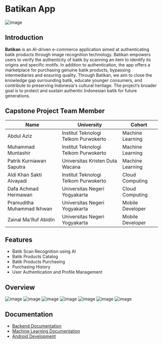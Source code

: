 # Batikan App

![image](https://github.com/user-attachments/assets/83d9763b-1954-4e4b-bb24-b7cd7a834e61)

## Introduction
  
**Batikan** is an AI-driven e-commerce application aimed at authenticating batik products through image recognition technology. Batikan empowers users to verify the authenticity of batik by scanning an item to identify its origins and specific motifs. In addition to authentication, the app offers a marketplace for purchasing genuine batik products, bypassing intermediaries and ensuring quality. Through Batikan, we aim to close the knowledge gap surrounding batik, educate younger consumers, and contribute to preserving Indonesia's cultural heritage. The project’s broader goal is to protect and sustain authentic Indonesian batik for future generations.

## Capstone Project Team Member

| Name | University | Cohort |
| --- | --- | --- |
| Abdul Aziz  | Institut Teknologi Telkom Purwokerto | Machine Learning |
| Muhammad Muntashir	   | Institut Teknologi Telkom Purwokerto | Machine Learning |
| Patrik Kurniawan Saputra  | Universitas Kristen Duta Wacana | Machine Learning |
| Aldi Khan Sakti Alvayadi  | Institut Teknologi Telkom Purwokerto | Cloud Computing |
| Dafa Achmad Hermawan  | Universitas Negeri Yogyakarta | Cloud Computing |
| Pramuditha Muhammad Ikhwan  | Universitas Negeri Yogyakarta | Mobile Developer |
| Zainal Ma'Ruf Abidin  | Universitas Negeri Yogyakarta | Mobile Developer |

## Features
- Batik Scan Recognition using AI
- Batik Products Catalog
- Batik Products Purchasing
- Purchasing History
- User Authentication and Profile Management

## Overview
![image](https://github.com/user-attachments/assets/8d0ae96e-151f-471e-bf73-adafa3e808d0)
![image](https://github.com/user-attachments/assets/d27a7be7-b594-44cc-8901-6d61318634cc)
![image](https://github.com/user-attachments/assets/18f029b4-6ac2-483a-bc87-86537d7253ab)
![image](https://github.com/user-attachments/assets/1f2b59ea-18e1-492b-b9f1-0156bfd74f47)
![image](https://github.com/user-attachments/assets/485263cc-d643-450b-b7ab-ce77a075d34b)
![image](https://github.com/user-attachments/assets/f98d9a50-9392-41d0-a124-ae9dd94a9cff)
![image](https://github.com/user-attachments/assets/ac0de38e-2c22-4e20-a95d-717a3348d169)


## Documentation
- [Backend Documentation](https://github.com/Batikan-App/batikan-backend-svc/blob/main/README.md)
- [Machine Learning Documentation](https://github.com/Batikan-App/batikan-ml/blob/main/README.md)
- [Android Development](https://github.com/Batikan-App/batikan-android-dev)
